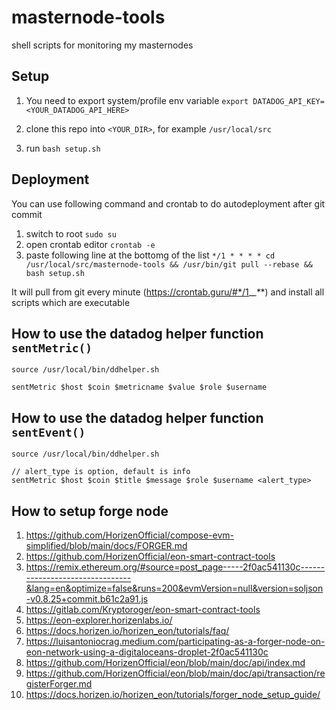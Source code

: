 # masternode-tools

shell scripts for monitoring my masternodes

## Setup

1. You need to export system/profile env variable
   `export DATADOG_API_KEY=<YOUR_DATADOG_API_HERE>`

2. clone this repo into `<YOUR_DIR>`, for example `/usr/local/src`
3. run `bash setup.sh`

## Deployment

You can use following command and crontab to do autodeployment after git commit

1. switch to root `sudo su`
2. open crontab editor `crontab -e`
3. paste following line at the bottomg of the list `*/1 * * * * cd /usr/local/src/masternode-tools && /usr/bin/git pull --rebase && bash setup.sh`

It will pull from git every minute (https://crontab.guru/#*/1_*_*_*_*) and install all scripts which are executable

## How to use the datadog helper function `sentMetric()`

```
source /usr/local/bin/ddhelper.sh

sentMetric $host $coin $metricname $value $role $username
```

## How to use the datadog helper function `sentEvent()`

```
source /usr/local/bin/ddhelper.sh

// alert_type is option, default is info
sentMetric $host $coin $title $message $role $username <alert_type>
```

## How to setup forge node

1. https://github.com/HorizenOfficial/compose-evm-simplified/blob/main/docs/FORGER.md
2. https://github.com/HorizenOfficial/eon-smart-contract-tools
3. https://remix.ethereum.org/#source=post_page-----2f0ac541130c--------------------------------&lang=en&optimize=false&runs=200&evmVersion=null&version=soljson-v0.8.25+commit.b61c2a91.js
4. https://gitlab.com/Kryptoroger/eon-smart-contract-tools
5. https://eon-explorer.horizenlabs.io/
6. https://docs.horizen.io/horizen_eon/tutorials/faq/
7. https://luisantoniocrag.medium.com/participating-as-a-forger-node-on-eon-network-using-a-digitaloceans-droplet-2f0ac541130c
8. https://github.com/HorizenOfficial/eon/blob/main/doc/api/index.md
9. https://github.com/HorizenOfficial/eon/blob/main/doc/api/transaction/registerForger.md
10. https://docs.horizen.io/horizen_eon/tutorials/forger_node_setup_guide/
